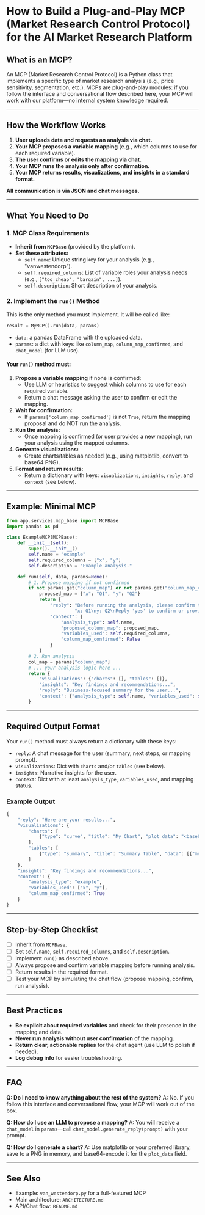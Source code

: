 # How to Build a Plug-and-Play MCP (Market Research Control Protocol) for the AI Market Research Platform

## What is an MCP?
An MCP (Market Research Control Protocol) is a Python class that implements a specific type of market research analysis (e.g., price sensitivity, segmentation, etc.). MCPs are plug-and-play modules: if you follow the interface and conversational flow described here, your MCP will work with our platform—no internal system knowledge required.

---

## How the Workflow Works
1. **User uploads data and requests an analysis via chat.**
2. **Your MCP proposes a variable mapping** (e.g., which columns to use for each required variable).
3. **The user confirms or edits the mapping via chat.**
4. **Your MCP runs the analysis only after confirmation.**
5. **Your MCP returns results, visualizations, and insights in a standard format.**

**All communication is via JSON and chat messages.**

---

## What You Need to Do

### 1. MCP Class Requirements
- **Inherit from `MCPBase`** (provided by the platform).
- **Set these attributes:**
  - `self.name`: Unique string key for your analysis (e.g., "vanwestendorp").
  - `self.required_columns`: List of variable roles your analysis needs (e.g., `["too_cheap", "bargain", ...]`).
  - `self.description`: Short description of your analysis.

### 2. Implement the `run()` Method
This is the only method you must implement. It will be called like:
```python
result = MyMCP().run(data, params)
```
- `data`: a pandas DataFrame with the uploaded data.
- `params`: a dict with keys like `column_map`, `column_map_confirmed`, and `chat_model` (for LLM use).

#### Your `run()` method must:
1. **Propose a variable mapping** if none is confirmed:
    - Use LLM or heuristics to suggest which columns to use for each required variable.
    - Return a chat message asking the user to confirm or edit the mapping.
2. **Wait for confirmation:**
    - If `params['column_map_confirmed']` is not `True`, return the mapping proposal and do NOT run the analysis.
3. **Run the analysis:**
    - Once mapping is confirmed (or user provides a new mapping), run your analysis using the mapped columns.
4. **Generate visualizations:**
    - Create charts/tables as needed (e.g., using matplotlib, convert to base64 PNG).
5. **Format and return results:**
    - Return a dictionary with keys: `visualizations`, `insights`, `reply`, and `context` (see below).

---

## Example: Minimal MCP
```python
from app.services.mcp_base import MCPBase
import pandas as pd

class ExampleMCP(MCPBase):
    def __init__(self):
        super().__init__()
        self.name = "example"
        self.required_columns = ["x", "y"]
        self.description = "Example analysis."

    def run(self, data, params=None):
        # 1. Propose mapping if not confirmed
        if not params.get("column_map") or not params.get("column_map_confirmed", False):
            proposed_map = {"x": "Q1", "y": "Q2"}
            return {
                "reply": "Before running the analysis, please confirm the variable mapping:\n"
                         "x: Q1\ny: Q2\nReply 'yes' to confirm or provide a new mapping.",
                "context": {
                    "analysis_type": self.name,
                    "proposed_column_map": proposed_map,
                    "variables_used": self.required_columns,
                    "column_map_confirmed": False
                }
            }
        # 2. Run analysis
        col_map = params["column_map"]
        # ... your analysis logic here ...
        return {
            "visualizations": {"charts": [], "tables": []},
            "insights": "Key findings and recommendations...",
            "reply": "Business-focused summary for the user...",
            "context": {"analysis_type": self.name, "variables_used": self.required_columns}
        }
```

---

## Required Output Format
Your `run()` method must always return a dictionary with these keys:
- `reply`: A chat message for the user (summary, next steps, or mapping prompt).
- `visualizations`: Dict with `charts` and/or `tables` (see below).
- `insights`: Narrative insights for the user.
- `context`: Dict with at least `analysis_type`, `variables_used`, and mapping status.

### Example Output
```python
{
    "reply": "Here are your results...",
    "visualizations": {
        "charts": [
            {"type": "curve", "title": "My Chart", "plot_data": "<base64-png>"}
        ],
        "tables": [
            {"type": "summary", "title": "Summary Table", "data": [{"metric": "A", "value": 123}]}
        ]
    },
    "insights": "Key findings and recommendations...",
    "context": {
        "analysis_type": "example",
        "variables_used": ["x", "y"],
        "column_map_confirmed": True
    }
}
```

---

## Step-by-Step Checklist
- [ ] Inherit from `MCPBase`.
- [ ] Set `self.name`, `self.required_columns`, and `self.description`.
- [ ] Implement `run()` as described above.
- [ ] Always propose and confirm variable mapping before running analysis.
- [ ] Return results in the required format.
- [ ] Test your MCP by simulating the chat flow (propose mapping, confirm, run analysis).

---

## Best Practices
- **Be explicit about required variables** and check for their presence in the mapping and data.
- **Never run analysis without user confirmation** of the mapping.
- **Return clear, actionable replies** for the chat agent (use LLM to polish if needed).
- **Log debug info** for easier troubleshooting.

---

## FAQ
**Q: Do I need to know anything about the rest of the system?**
A: No. If you follow this interface and conversational flow, your MCP will work out of the box.

**Q: How do I use an LLM to propose a mapping?**
A: You will receive a `chat_model` in `params`—call `chat_model.generate_reply(prompt)` with your prompt.

**Q: How do I generate a chart?**
A: Use matplotlib or your preferred library, save to a PNG in memory, and base64-encode it for the `plot_data` field.

---

## See Also
- Example: `van_westendorp.py` for a full-featured MCP
- Main architecture: `ARCHITECTURE.md`
- API/Chat flow: `README.md` 